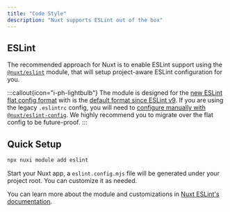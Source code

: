 ```yaml
---
title: "Code Style"
description: "Nuxt supports ESLint out of the box"
---
```


## ESLint

The recommended approach for Nuxt is to enable ESLint support using the [`@nuxt/eslint`](https://eslint.nuxt.com/packages/module) module, that will setup project-aware ESLint configuration for you.

:::callout{icon="i-ph-lightbulb"}
The module is designed for the [new ESLint flat config format](https://eslint.org/docs/latest/use/configure/configuration-files-new) with is the [default format since ESLint v9](https://eslint.org/blog/2024/04/eslint-v9.0.0-released/). If you are using the legacy `.eslintrc` config, you will need to [configure manually with `@nuxt/eslint-config`](https://eslint.nuxt.com/packages/config#legacy-config-format). We highly recommend you to migrate over the flat config to be future-proof.
:::

## Quick Setup

```bash
npx nuxi module add eslint
```

Start your Nuxt app, a `eslint.config.mjs` file will be generated under your project root. You can customize it as needed.

You can learn more about the module and customizations in [Nuxt ESLint's documentation](https://eslint.nuxt.com/packages/module).
